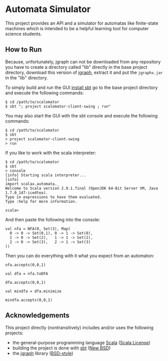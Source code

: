 Automata Simulator
==================

This project provides an API and a simulator for automatas like finite-state
machines which is intended to be a helpful learning tool for computer science
students.


How to Run
----------

Because, unfortunately, jgraph can not be downloaded from any repository you
have to create a directory called "lib" directly in the base project directory,
download this version of [jgraph][1], extract it and put the `jgraphx.jar` in
the "lib" directory.

To simply build and run the GUI [install sbt][2] go to the base project
directory and execute the following commands:

```
$ cd /path/to/scalomator
$ sbt "; project scalomator-client-swing ; run"
```

You may also start the GUI with the sbt console and execute the following
commands:

```
$ cd /path/to/scalomator
$ sbt
> project scalomator-client-swing
> run
```

If you like to work with the scala interpreter:

```
$ cd /path/to/scalomator
$ sbt
> console
[info] Starting scala interpreter...
[info]
import scalax.automata._
Welcome to Scala version 2.9.1.final (OpenJDK 64-Bit Server VM, Java 1.7.0_147-icedtea).
Type in expressions to have them evaluated.
Type :help for more information.

scala>
```

And then paste the following into the console:

```
val nfa = NFA(0, Set(3), Map(
  0 -> 0 -> Set(0,1), 0 -> 1 -> Set(0),
  1 -> 0 -> Set(2),   1 -> 1 -> Set(2),
  2 -> 0 -> Set(3),   2 -> 1 -> Set(3)
))
```

Then you can do everything with it what you expect from an automaton:

```
nfa.accepts(0,0,1)

val dfa = nfa.toDFA

dfa.accepts(0,0,1)

val mindfa = dfa.minimize

mindfa.accepts(0,0,1)
```


Acknowledgements
----------------

This project directly (nontransitively) includes and/or uses the following
projects:

- the general-purpose programming language [Scala][3] ([Scala License][4])
- building the project is done with [sbt][5] ([New BSD][6])
- the [jgraph][7] library ([BSD-style][8])


[1]: http://downloads.jgraph.com/downloads/jgraphx/archive/jgraphx-1_9_0_2.zip
[2]: https://github.com/harrah/xsbt/wiki/Getting-Started-Setup
[3]: http://www.scala-lang.org/
[4]: http://www.scala-lang.org/print/146
[5]: https://github.com/harrah/xsbt
[6]: http://www.opensource.org/licenses/BSD-3-Clause
[7]: http://www.jgraph.com/
[8]: http://en.wikipedia.org/wiki/Bsd_licence

